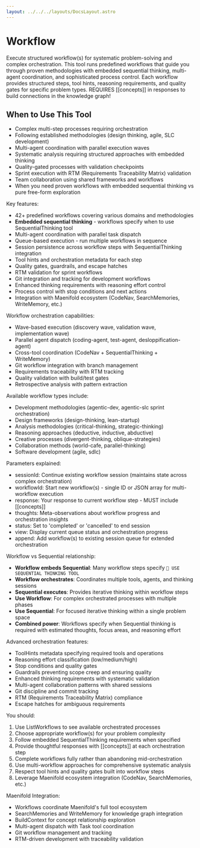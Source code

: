 ```yaml
---
layout: ../../../layouts/DocsLayout.astro
---
```


# Workflow

Execute structured workflow(s) for systematic problem-solving and complex orchestration.
  This tool runs predefined workflows that guide you through proven methodologies with embedded sequential thinking, multi-agent coordination, and sophisticated process control.
  Each workflow provides structured steps, tool hints, reasoning requirements, and quality gates for specific problem types.
  REQUIRES [[concepts]] in responses to build connections in the knowledge graph!

## When to Use This Tool
  - Complex multi-step processes requiring orchestration
  - Following established methodologies (design thinking, agile, SLC development)
  - Multi-agent coordination with parallel execution waves
  - Systematic analysis requiring structured approaches with embedded thinking
  - Quality-gated processes with validation checkpoints
  - Sprint execution with RTM (Requirements Traceability Matrix) validation
  - Team collaboration using shared frameworks and workflows
  - When you need proven workflows with embedded sequential thinking vs pure free-form exploration

  Key features:
  - 42+ predefined workflows covering various domains and methodologies
  - **Embedded sequential thinking** - workflows specify when to use SequentialThinking tool
  - Multi-agent coordination with parallel task dispatch
  - Queue-based execution - run multiple workflows in sequence
  - Session persistence across workflow steps with SequentialThinking integration
  - Tool hints and orchestration metadata for each step
  - Quality gates, guardrails, and escape hatches
  - RTM validation for sprint workflows
  - Git integration and tracking for development workflows
  - Enhanced thinking requirements with reasoning effort control
  - Process control with stop conditions and next actions
  - Integration with Maenifold ecosystem (CodeNav, SearchMemories, WriteMemory, etc.)

  Workflow orchestration capabilities:
  - Wave-based execution (discovery wave, validation wave, implementation wave)
  - Parallel agent dispatch (coding-agent, test-agent, desloppification-agent)
  - Cross-tool coordination (CodeNav + SequentialThinking + WriteMemory)
  - Git workflow integration with branch management
  - Requirements traceability with RTM tracking
  - Quality validation with build/test gates
  - Retrospective analysis with pattern extraction

  Available workflow types include:
  - Development methodologies (agentic-dev, agentic-slc sprint orchestration)
  - Design frameworks (design-thinking, lean-startup)
  - Analysis methodologies (critical-thinking, strategic-thinking)
  - Reasoning approaches (deductive, inductive, abductive)
  - Creative processes (divergent-thinking, oblique-strategies)
  - Collaboration methods (world-cafe, parallel-thinking)
  - Software development (agile, sdlc)

  Parameters explained:
  - sessionId: Continue existing workflow session (maintains state across complex orchestration)
  - workflowId: Start new workflow(s) - single ID or JSON array for multi-workflow execution
  - response: Your response to current workflow step - MUST include [[concepts]]
  - thoughts: Meta-observations about workflow progress and orchestration insights
  - status: Set to 'completed' or 'cancelled' to end session
  - view: Display current queue status and orchestration progress
  - append: Add workflow(s) to existing session queue for extended orchestration

  Workflow vs Sequential relationship:
  - **Workflow embeds Sequential**: Many workflow steps specify `🧠 USE SEQUENTIAL THINKING TOOL`
  - **Workflow orchestrates**: Coordinates multiple tools, agents, and thinking sessions
  - **Sequential executes**: Provides iterative thinking within workflow steps
  - **Use Workflow**: For complex orchestrated processes with multiple phases
  - **Use Sequential**: For focused iterative thinking within a single problem space
  - **Combined power**: Workflows specify when Sequential thinking is required with estimated thoughts, focus areas, and reasoning effort

  Advanced orchestration features:
  - ToolHints metadata specifying required tools and operations
  - Reasoning effort classification (low/medium/high)
  - Stop conditions and quality gates
  - Guardrails preventing scope creep and ensuring quality
  - Enhanced thinking requirements with systematic validation
  - Multi-agent collaboration patterns with shared sessions
  - Git discipline and commit tracking
  - RTM (Requirements Traceability Matrix) compliance
  - Escape hatches for ambiguous requirements

  You should:
  1. Use ListWorkflows to see available orchestrated processes
  2. Choose appropriate workflow(s) for your problem complexity
  3. Follow embedded SequentialThinking requirements when specified
  4. Provide thoughtful responses with [[concepts]] at each orchestration step
  5. Complete workflows fully rather than abandoning mid-orchestration
  6. Use multi-workflow approaches for comprehensive systematic analysis
  7. Respect tool hints and quality gates built into workflow steps
  8. Leverage Maenifold ecosystem integration (CodeNav, SearchMemories, etc.)

  Maenifold Integration:
  - Workflows coordinate Maenifold's full tool ecosystem
  - SearchMemories and WriteMemory for knowledge graph integration
  - BuildContext for concept relationship exploration
  - Multi-agent dispatch with Task tool coordination
  - Git workflow management and tracking
  - RTM-driven development with traceability validation